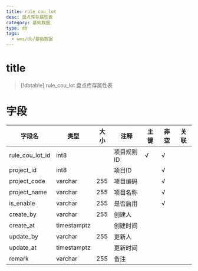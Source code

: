 ```yaml
---
title: rule_cou_lot
desc: 盘点库存属性表
category: 基础数据
type: db
tags:
  - wms/db/基础数据
---
```


# title
>[!dbtable] rule_cou_lot
> 盘点库存属性表

# 字段
| 字段名 | 类型 | 大小 | 注释 | 主键 | 非空 | 关联 |
| --- | --- | --- | --- | --- | --- | --- |
| rule_cou_lot_id | int8 |  | 项目规则ID | √ | √ |  |
| project_id | int8 |  | 项目ID |  | √ |  |
| project_code | varchar | 255 | 项目编码 |  | √ |  |
| project_name | varchar | 255 | 项目名称 |  | √ |  |
| is_enable | varchar | 255 | 是否启用 |  | √ |  |
| create_by | varchar | 255 | 创建人 |  |  |  |
| create_at | timestamptz |  | 创建时间 |  |  |  |
| update_by | varchar | 255 | 更新人 |  |  |  |
| update_at | timestamptz |  | 更新时间 |  |  |  |
| remark | varchar | 255 | 备注 |  |  |  |

